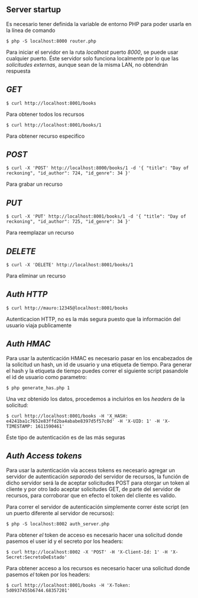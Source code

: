 ## Server startup

Es necesario tener definida la variable de entorno PHP para poder usarla en la línea de comando 

`$ php -S localhost:8000 router.php`

Para iniciar el servidor en la ruta _localhost_ puerto _8000_, se puede usar cualquier puerto. Éste servidor solo funciona localmente por lo que las *solicitudes externas*, aunque sean de la misma LAN, no obtendrán respuesta

## *GET*
`$ curl http://localhost:8001/books` 

Para obtener todos los recursos

`$ curl http://localhost:8001/books/1` 

Para obtener recurso especifico

## *POST*
`$ curl -X 'POST' http://localhost:8000/books/1 -d '{ "title": "Day of reckoning", "id_author": 724, "id_genre": 34 }'` 

Para grabar un recurso

## *PUT*
`$ curl -X 'PUT' http://localhost:8001/books/1 -d '{ "title": "Day of reckoning", "id_author": 725, "id_genre": 34 }'`

Para reemplazar un recurso

## *DELETE*
`$ curl -X 'DELETE' http://localhost:8001/books/1` 

Para eliminar un recurso

## *Auth HTTP*

`$ curl http://mauro:12345@localhost:8001/books`

Autenticacion HTTP, no es la más segura puesto que la información del usuario viaja publicamente

## *Auth HMAC*

Para usar la autenticación HMAC es necesario pasar en los encabezados de la solicitud un hash, un id de usuario y una etiqueta de tiempo. Para generar el hash y la etiqueta de tiempo puedes correr el siguiente script pasandole el id de usuario como parametro:

`$ php generate_has.php 1`

Una vez obtenido los datos, procedemos a incluirlos en los _headers_ de la solicitud: 

`$ curl http://localhost:8001/books -H 'X_HASH: e4241ba1c7652e83ffd2ba4ababe8397d5f57c0d' -H 'X-UID: 1' -H 'X-TIMESTAMP: 1611590461'`

Éste tipo de autenticación es de las más seguras

## *Auth Access tokens*

Para usar la autenticación vía access tokens es necesario agregar un servidor de autenticación _separado_ del servidor de recursos, la función de dicho servidor será la de aceptar solicitudes POST para otorgar un token al cliente y por otro lado aceptar solicitudes GET, de parte del servidor de recursos, para corroborar que en efecto el token del cliente es valido.

Para correr el servidor de autenticación simplemente correr éste script (en un puerto diferente al servidor de recursos):

`$ php -S localhost:8002 auth_server.php`

Para obtener _el_ token de acceso es necesario hacer una solicitud donde pasemos el user id y el secreto por los headers:

`$ curl http://localhost:8002 -X 'POST' -H 'X-Client-Id: 1' -H 'X-Secret:SecretoDeEstado'`

Para obtener acceso a los recursos es necesario hacer una solicitud donde pasemos _el_ token por los headers:

`$ curl http://localhost:8001/books -H 'X-Token: 5d0937455b6744.68357201'`